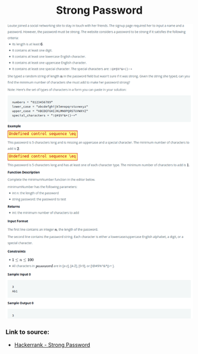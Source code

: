 <h1 align="center">Strong Password</h1>

![alt text](https://raw.githubusercontent.com/matthew01lokiet/Github-repos-images/main/Algs/String/09jMcHMw_o.png)


### Link to source: 
- <a href="https://www.hackerrank.com/challenges/strong-password/problem">Hackerrank - Strong Password</a>

